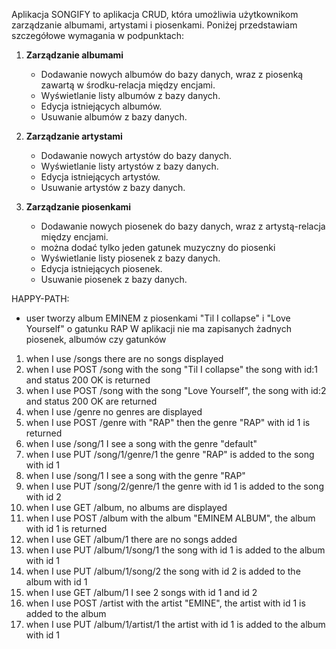 
Aplikacja SONGIFY to aplikacja CRUD, która umożliwia użytkownikom zarządzanie albumami, artystami i piosenkami. Poniżej przedstawiam szczegółowe wymagania w podpunktach:

1. **Zarządzanie albumami**
    * Dodawanie nowych albumów do bazy danych, wraz z piosenką zawartą w środku-relacja między encjami.
    * Wyświetlanie listy albumów z bazy danych.
    * Edycja istniejących albumów.
    * Usuwanie albumów z bazy danych.

2. **Zarządzanie artystami**
    * Dodawanie nowych artystów do bazy danych.
    * Wyświetlanie listy artystów z bazy danych.
    * Edycja istniejących artystów.
    * Usuwanie artystów z bazy danych.

3. **Zarządzanie piosenkami**
    * Dodawanie nowych piosenek do bazy danych, wraz z artystą-relacja między encjami.
    * można dodać tylko jeden gatunek muzyczny do piosenki
    * Wyświetlanie listy piosenek z bazy danych.
    * Edycja istniejących piosenek.
    * Usuwanie piosenek z bazy danych.

HAPPY-PATH:
* user tworzy album EMINEM z piosenkami "Til I collapse" i "Love Yourself" o gatunku RAP 
W aplikacji nie ma zapisanych żadnych piosenek, albumów czy gatunków

1. when I use /songs there are no songs displayed
2. when I use POST /song with the song "Til I collapse" the song with id:1 and status 200 OK is returned
3. when I use POST /song with the song "Love Yourself", the song with id:2 and status 200 OK are returned
4. when I use /genre no genres are displayed
5. when I use POST /genre with "RAP" then the genre "RAP" with id 1 is returned
6. when I use /song/1 I see a song with the genre "default"
7. when I use PUT /song/1/genre/1 the genre "RAP" is added to the song with id 1
8. when I use /song/1 I see a song with the genre "RAP"
9. when I use PUT /song/2/genre/1 the genre with id 1 is added to the song with id 2
10. when I use GET /album, no albums are displayed
11. when I use POST /album with the album "EMINEM ALBUM", the album with id 1 is returned
12. when I use GET /album/1 there are no songs added
13. when I use PUT /album/1/song/1 the song with id 1 is added to the album with id 1
14. when I use PUT /album/1/song/2 the song with id 2 is added to the album with id 1
15. when I use GET /album/1 I see 2 songs with id 1 and id 2
16. when I use POST /artist with the artist "EMINE", the artist with id 1 is added to the album
17. when I use PUT /album/1/artist/1 the artist with id 1 is added to the album with id 1